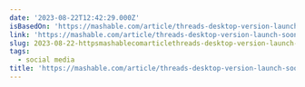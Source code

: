 ```yaml
---
date: '2023-08-22T12:42:29.000Z'
isBasedOn: 'https://mashable.com/article/threads-desktop-version-launch-soon'
link: 'https://mashable.com/article/threads-desktop-version-launch-soon'
slug: 2023-08-22-httpsmashablecomarticlethreads-desktop-version-launch-soon
tags:
  - social media
title: 'https://mashable.com/article/threads-desktop-version-launch-soon'
---
```


